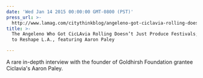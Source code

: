 ```yaml
---
date: 'Wed Jan 14 2015 00:00:00 GMT-0800 (PST)'
press_url: >-
  http://www.lamag.com/citythinkblog/angeleno-got-ciclavia-rolling-doesnt-just-produce-festivals-aims-reshape-l/
title: >-
  The Angeleno Who Got CicLAvia Rolling Doesn’t Just Produce Festivals; He Aims
  to Reshape L.A., featuring Aaron Paley

---
```


A rare in-depth interview with the founder of Goldhirsh Foundation grantee Ciclavia's Aaron Paley.
